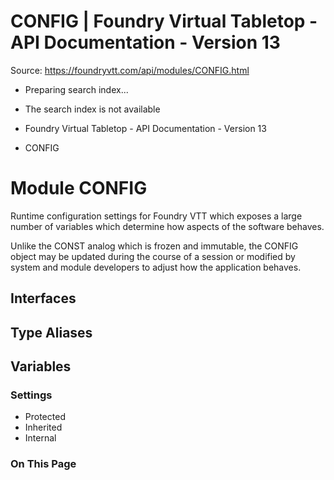 # CONFIG | Foundry Virtual Tabletop - API Documentation - Version 13

Source: https://foundryvtt.com/api/modules/CONFIG.html

- Preparing search index...
- The search index is not available

- Foundry Virtual Tabletop - API Documentation - Version 13
- CONFIG


# Module CONFIG

Runtime configuration settings for Foundry VTT which exposes a large number of variables which determine how
aspects of the software behaves.

Unlike the CONST analog which is frozen and immutable, the CONFIG object may be updated during the course of a
session or modified by system and module developers to adjust how the application behaves.


## Interfaces


## Type Aliases


## Variables


### Settings

- Protected
- Inherited
- Internal


### On This Page

